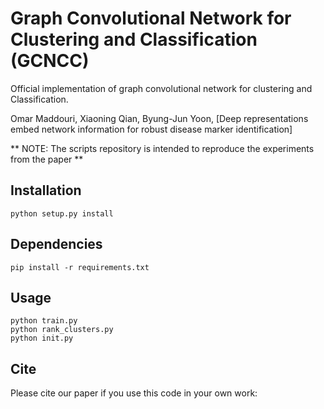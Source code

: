 Graph Convolutional Network for Clustering and Classification (GCNCC)
====

Official implementation of graph convolutional network for clustering and Classification.

Omar Maddouri, Xiaoning Qian, Byung-Jun Yoon, [Deep representations embed network information for robust disease marker identification]

** NOTE: The scripts repository is intended to reproduce the experiments from the paper **

Installation
------------

```python setup.py install```

Dependencies
-----

  ```pip install -r requirements.txt ```

Usage
-----

```
python train.py
python rank_clusters.py
python init.py

```


## Cite

Please cite our paper if you use this code in your own work:

```

```

